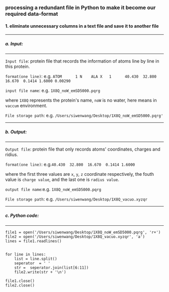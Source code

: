 ### processing a redundant file in Python to make it become our required data-format 
#### 1. eliminate unnecessary columns in a text file and save it to another file
 -----

##### a. Input:
-----
`Input file`: protein file that records the information of atoms line by line in this protein.

`format(one line)`: e.g. `ATOM      1 N    ALA X   1      40.430  32.800  16.670  0.1414 1.6000 0.00290`

`input file name`: e.g. `1X8Q_noW_emSD5000.pqrg`

where `1X8Q` represents the protein's name, `noW` is no water, here means in `vaccum` environment.

`File storage path`: e.g. `/Users/siwenwang/Desktop/1X8Q_noW_emSD5000.pqrg'`

-----
##### b. Output:   

-----
`Output file`: protein file that only records atoms' coordinates, charges and ridius.

`format(one line)`: e.g.`40.430  32.800  16.670  0.1414 1.6000`
 
 where the first three values are `x`, `y`, `z` coordinate respectively, the fouth value is `charge value`, and the last               one is `radius value`.

`output file name`:e.g. `1X8Q_noW_emSD5000.pqrg`
            
`File storage path`: e.g. `/Users/siwenwang/Desktop/1X8Q_vacuo.xyzqr`
            
-----      
       
##### c. Python code:

-----
```
file1 = open('/Users/siwenwang/Desktop/1X8Q_noW_emSD5000.pqrg', 'r+') 
file2 = open('/Users/siwenwang/Desktop/1X8Q_vacuo.xyzqr', 'a') 
lines = file1.readlines()


for line in lines:
    list = line.split()
    seperator  = ' '
    str =  seperator.join(list[6:11])
    file2.write(str + '\n')

file1.close()
file2.close()
```


